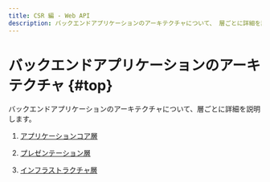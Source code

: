 ```yaml
---
title: CSR 編 - Web API
description: バックエンドアプリケーションのアーキテクチャについて、 層ごとに詳細を説明します。
---
```


# バックエンドアプリケーションのアーキテクチャ {#top}

バックエンドアプリケーションのアーキテクチャについて、層ごとに詳細を説明します。

1. [アプリケーションコア層](application-core.md)

1. [プレゼンテーション層](presentation.md)

1. [インフラストラクチャ層](infrastructure.md)
